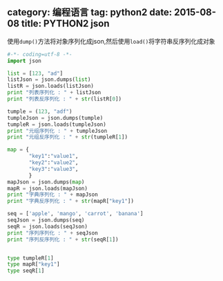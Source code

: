category: 编程语言
tag: python2
date: 2015-08-08
title: PYTHON2 json
---
使用`dump()`方法将对象序列化成json,然后使用`load()`将字符串反序列化成对象
```python
#-*- coding=utf-8 -*-
import json

list = [123, "ad"]
listJson = json.dumps(list)
listR = json.loads(listJson)
print "列表序列化 : " + listJson
print "列表反序列化 : " + str(listR[0])

tumple = (123, "adf")
tumpleJson = json.dumps(tumple)
tumpleR = json.loads(tumpleJson)
print "元组序列化 : " + tumpleJson
print "元组反序列化 : " + str(tumpleR[1])

map = {
       "key1":"value1",
       "key2":"value2",
       "key3":"value3",
       }
mapJson = json.dumps(map)
mapR = json.loads(mapJson)
print "字典序列化 : " + mapJson
print "字典反序列化 : " + str(mapR["key1"])

seq = ['apple', 'mango', 'carrot', 'banana']
seqJson = json.dumps(seq)
seqR = json.loads(seqJson)
print "序列序列化 : " + seqJson
print "序列反序列化 : " + str(seqR[1])


type tumpleR[1]
type mapR["key1"]
type seqR[1]

```

